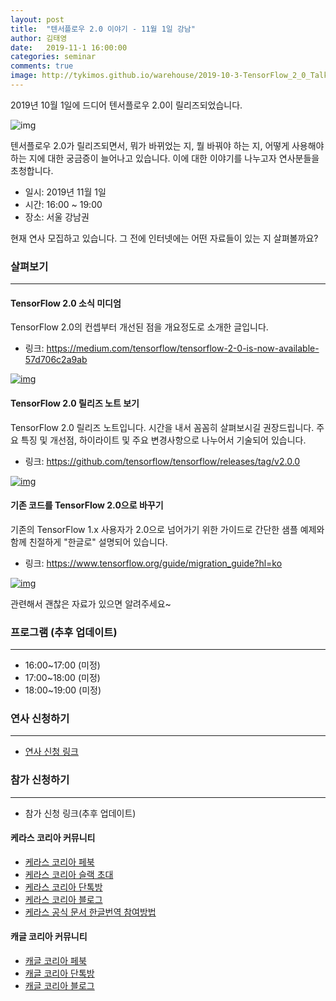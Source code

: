 ```yaml
---
layout: post
title:  "텐서플로우 2.0 이야기 - 11월 1일 강남"
author: 김태영
date:   2019-11-1 16:00:00
categories: seminar
comments: true
image: http://tykimos.github.io/warehouse/2019-10-3-TensorFlow_2_0_Talk_title_0.jpg
---
```


2019년 10월 1일에 드디어 텐서플로우 2.0이 릴리즈되었습니다. 

![img](http://tykimos.github.io/warehouse/2019-10-3-TensorFlow_2_0_Talk_title_0.jpg)

텐서플로우 2.0가 릴리즈되면서, 뭐가 바뀌었는 지, 뭘 바꿔야 하는 지, 어떻게 사용해야하는 지에 대한 궁금증이 늘어나고 있습니다. 이에 대한 이야기를 나누고자 연사분들을 초청합니다. 

* 일시: 2019년 11월 1일
* 시간: 16:00 ~ 19:00
* 장소: 서울 강남권

현재 연사 모집하고 있습니다. 그 전에 인터넷에는 어떤 자료들이 있는 지 살펴볼까요?

### 살펴보기
---

#### TensorFlow 2.0 소식 미디엄

TensorFlow 2.0의 컨셉부터 개선된 점을 개요정도로 소개한 글입니다.

* 링크: https://medium.com/tensorflow/tensorflow-2-0-is-now-available-57d706c2a9ab

[![img](http://tykimos.github.io/warehouse/2019-10-3-TensorFlow_2_0_Talk_3.png)](https://medium.com/tensorflow/tensorflow-2-0-is-now-available-57d706c2a9ab)

#### TensorFlow 2.0 릴리즈 노트 보기

TensorFlow 2.0 릴리즈 노트입니다. 시간을 내서 꼼꼼히 살펴보시길 권장드립니다. 주요 특징 및 개선점, 하이라이트 및 주요 변경사항으로 나누어서 기술되어 있습니다.

* 링크: https://github.com/tensorflow/tensorflow/releases/tag/v2.0.0

[![img](http://tykimos.github.io/warehouse/2019-10-3-TensorFlow_2_0_Talk_2.png)](https://github.com/tensorflow/tensorflow/releases/tag/v2.0.0)

#### 기존 코드를 TensorFlow 2.0으로 바꾸기

기존의 TensorFlow 1.x 사용자가 2.0으로 넘어가기 위한 가이드로 간단한 샘플 예제와 함께 친절하게 "한글로" 설명되어 있습니다. 

* 링크: https://www.tensorflow.org/guide/migration_guide?hl=ko

[![img](http://tykimos.github.io/warehouse/2019-10-3-TensorFlow_2_0_Talk_1.png)](https://www.tensorflow.org/guide/migration_guide?hl=ko)

관련해서 괜찮은 자료가 있으면 알려주세요~

### 프로그램 (추후 업데이트)
---
* 16:00~17:00 (미정)
* 17:00~18:00 (미정)
* 18:00~19:00 (미정)

### 연사 신청하기
---
* [연사 신청 링크](https://forms.gle/5RhF1X3xiykhmZWc8)

### 참가 신청하기
---
* 참가 신청 링크(추후 업데이트)

#### 케라스 코리아 커뮤니티

* [케라스 코리아 페북](https://www.facebook.com/groups/KerasKorea/)
* [케라스 코리아 슬랙 초대](https://join.slack.com/t/keraskorea/shared_invite/enQtNTUzMTUxMzIyMzg4LWQ3YmQ1YTdmNTYxOTAwZTExNmFmOGM3M2QyMjIyNzYwYTY2YTY2ZjBlNDNlZDdmMTU0NGVjYzFkMWYxNzE0ZDA)
* [케라스 코리아 단톡방](https://open.kakao.com/o/g93MSBV)
* [케라스 코리아 블로그](http://keraskorea.github.io)
* [케라스 공식 문서 한글번역 참여방법](https://tykimos.github.io/2019/02/06/Contribution_of_Keras_Document_to_Korean_Translation/)

#### 캐글 코리아 커뮤니티

* [캐글 코리아 페북](https://www.facebook.com/groups/KaggleKoreaOpenGroup/)
* [캐글 코리아 단톡방](https://open.kakao.com/o/gP24T89)
* [캐글 코리아 블로그](https://kaggle-kr.tistory.com/)
